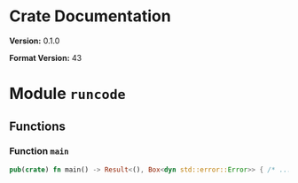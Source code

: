 # Crate Documentation

**Version:** 0.1.0

**Format Version:** 43

# Module `runcode`

## Functions

### Function `main`

```rust
pub(crate) fn main() -> Result<(), Box<dyn std::error::Error>> { /* ... */ }
```

